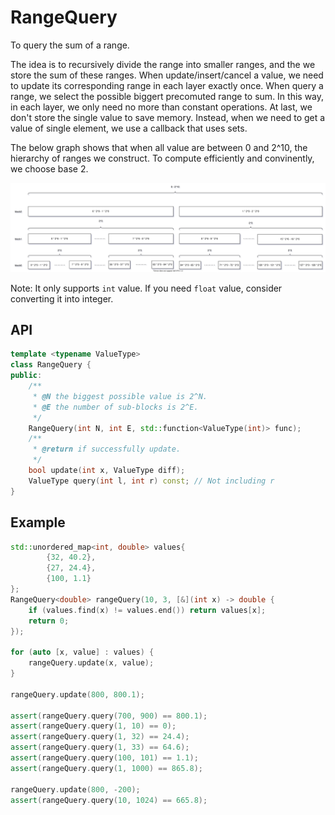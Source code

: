 # RangeQuery
To query the sum of a range.

The idea is to recursively divide the range into smaller ranges, and the
we store the sum of these ranges. When update/insert/cancel a value, we
need to update its corresponding range in each layer exactly once. When query
a range, we select the possible biggert precomuted range to sum. In this way,
in each layer, we only need no more than constant operations. At last, we don't
store the single value to save memory. 
Instead, when we need to get a value of single element,
we use a callback that uses sets.

The below graph shows that when all value are between 0 and 2^10, the hierarchy of
ranges we construct. To compute efficiently and convinently, we choose base 2.

![](visualize.svg)

Note: It only supports `int` value. If you need `float` value, consider converting it
into integer.

## API
```cpp
template <typename ValueType>
class RangeQuery {
public:
    /**
     * @N the biggest possible value is 2^N.
     * @E the number of sub-blocks is 2^E.
     */
    RangeQuery(int N, int E, std::function<ValueType(int)> func);
    /**
     * @return if successfully update.
     */ 
    bool update(int x, ValueType diff);
    ValueType query(int l, int r) const; // Not including r
}
```

## Example
```cpp
std::unordered_map<int, double> values{
        {32, 40.2},
        {27, 24.4},
        {100, 1.1}
};
RangeQuery<double> rangeQuery(10, 3, [&](int x) -> double {
    if (values.find(x) != values.end()) return values[x];
    return 0;
});

for (auto [x, value] : values) {
    rangeQuery.update(x, value);
}

rangeQuery.update(800, 800.1);

assert(rangeQuery.query(700, 900) == 800.1);
assert(rangeQuery.query(1, 10) == 0);
assert(rangeQuery.query(1, 32) == 24.4);
assert(rangeQuery.query(1, 33) == 64.6);
assert(rangeQuery.query(100, 101) == 1.1);
assert(rangeQuery.query(1, 1000) == 865.8);

rangeQuery.update(800, -200);
assert(rangeQuery.query(10, 1024) == 665.8);

```
